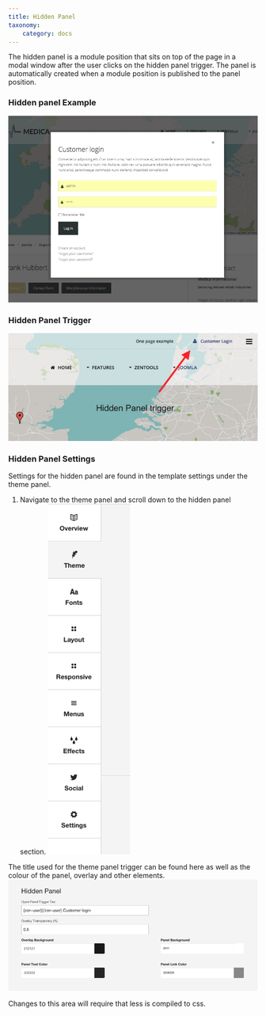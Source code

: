 ```yaml
---
title: Hidden Panel
taxonomy:
    category: docs
---
```


The hidden panel is a module position that sits on top of the page in a modal window after the user clicks on the hidden panel trigger. The panel is automatically created when a module position is published to the panel position.

### Hidden panel Example
![Hidden Panel Example](/images/hidden-panel/hidden-panel-example.jpg)

### Hidden Panel Trigger
![Hidden Panel Trigger](/images/hidden-panel/hidden-panel-trigger.jpg)

### Hidden Panel Settings
Settings for the hidden panel are found in the template settings under the theme panel.

1. Navigate to the theme panel and scroll down to the hidden panel section.
![Theme Panel](/images/hidden-panel/theme-panel.png)

The title used for the theme panel trigger can be found here as well as the colour of the panel, overlay and other elements.
![Hidden Panel Theme settings](/images/hidden-panel/hidden-panel-settings.png)

Changes to this area will require that less is compiled to css.